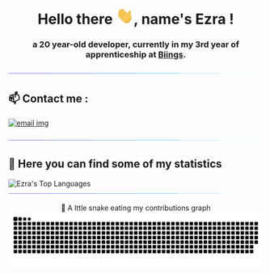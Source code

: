 <h1 align="center">Hello there <img width="35" src="https://github.com/1999AZZAR/1999AZZAR/blob/main/resources/img/waving.gif">, name's Ezra !</h1>
<h3 align="center">a 20 year-old developer, currently in my 3rd year of apprenticeship at <a target="_blank" href="https://biings.com/">Biings</a>.</h3>

<a href="https://www.youtube.com/watch?v=dQw4w9WgXcQ"><img src="movingLine.gif"></a>

## 📫 Contact me : 
  <a href="mailto:ezra.mosimann@biings.com" target="_blank"><img align="center"
         src="https://img.shields.io/badge/gmail-EA4335.svg?style=for-the-badge&logo=gmail&logoColor=white"
         alt="email img" height="30"/></a>

<a href="https://www.youtube.com/watch?v=dQw4w9WgXcQ"><img src="movingLine.gif"></a>

## 🚀 Here you can find some of my statistics 
<!-- 
![Ezra's github stats](https://github-readme-stats.vercel.app/api?username=ezramosimann&show_icons=true&theme=tokyonight) 
<img src="https://github-readme-streak-stats.herokuapp.com/?user=ezramosimann&theme=tokyonight" alt="mystreak"/> 
-->
![Ezra's Top Languages](https://github-readme-stats.vercel.app/api/top-langs/?username=ezramosimann&theme=tokyonight&layout=compact) 
<a href="https://www.youtube.com/watch?v=dQw4w9WgXcQ"><img src="movingLine.gif"></a>


<div align="center">
  🐍 A lttle snake eating my contributions graph 
  <a href="#">
    <picture>
    <source media="(prefers-color-scheme: dark)" srcset="https://raw.githubusercontent.com/platane/platane/output/github-contribution-grid-snake-dark.svg">
    <source media="(prefers-color-scheme: light)" srcset="https://raw.githubusercontent.com/platane/platane/output/github-contribution-grid-snake.svg">
    <img alt="github contribution grid snake animation" src="https://raw.githubusercontent.com/platane/platane/output/github-contribution-grid-snake.svg">
    </picture>
  </a>
</div>
